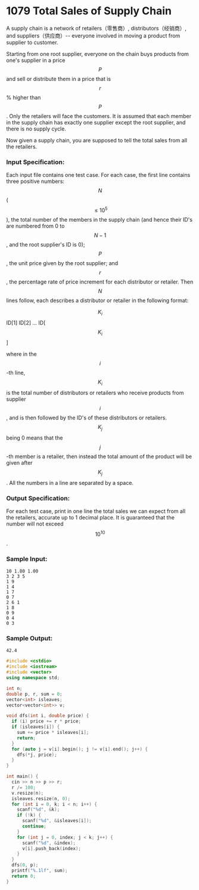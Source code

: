 # 1079 Total Sales of Supply Chain
A supply chain is a network of retailers（零售商）, distributors（经销商）, and suppliers（供应商）-- everyone involved in moving a product from supplier to customer.

Starting from one root supplier, everyone on the chain buys products from one's supplier in a price $$P$$ and sell or distribute them in a price that is $$r$$% higher than $$P$$. Only the retailers will face the customers. It is assumed that each member in the supply chain has exactly one supplier except the root supplier, and there is no supply cycle.

Now given a supply chain, you are supposed to tell the total sales from all the retailers.

### Input Specification:

Each input file contains one test case. For each case, the first line contains three positive numbers: $$N$$ ($$\le 10^5$$), the total number of the members in the supply chain (and hence their ID's are numbered from 0 to $$N-1$$, and the root supplier's ID is 0); $$P$$, the unit price given by the root supplier; and $$r$$, the percentage rate of price increment for each distributor or retailer. Then $$N$$ lines follow, each describes a distributor or retailer in the following format:

$$K_i$$ ID[1] ID[2] ... ID[$$K_i$$]

where in the $$i$$-th line, $$K_i$$ is the total number of distributors or retailers who receive products from supplier $$i$$, and is then followed by the ID's of these distributors or retailers. $$K_j$$ being 0 means that the $$j$$-th member is a retailer, then instead the total amount of the product will be given after $$K_j$$. All the numbers in a line are separated by a space.

### Output Specification:

For each test case, print in one line the total sales we can expect from all the retailers, accurate up to 1 decimal place. It is guaranteed that the number will not exceed $$10^{10}$$.

### Sample Input:
```in
10 1.80 1.00
3 2 3 5
1 9
1 4
1 7
0 7
2 6 1
1 8
0 9
0 4
0 3
```

### Sample Output:
```out
42.4
```


```cpp
#include <cstdio>
#include <iostream>
#include <vector>
using namespace std;

int n;
double p, r, sum = 0;
vector<int> isleaves;
vector<vector<int>> v;

void dfs(int i, double price) {
  if (i) price += r * price;
  if (isleaves[i]) {
    sum += price * isleaves[i];
    return;
  }
  for (auto j = v[i].begin(); j != v[i].end(); j++) {
    dfs(*j, price);
  }
}

int main() {
  cin >> n >> p >> r;
  r /= 100;
  v.resize(n);
  isleaves.resize(n, 0);
  for (int i = 0, k; i < n; i++) {
    scanf("%d", &k);
    if (!k) {
      scanf("%d", &isleaves[i]);
      continue;
    }
    for (int j = 0, index; j < k; j++) {
      scanf("%d", &index);
      v[i].push_back(index);
    }
  }
  dfs(0, p);
  printf("%.1lf", sum);
  return 0;
}
```